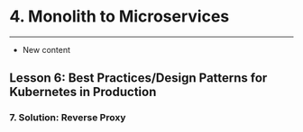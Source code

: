 # 4. Monolith to Microservices 
___
* New content 

## Lesson 6: Best Practices/Design Patterns for Kubernetes in Production

### 7. Solution: Reverse Proxy



